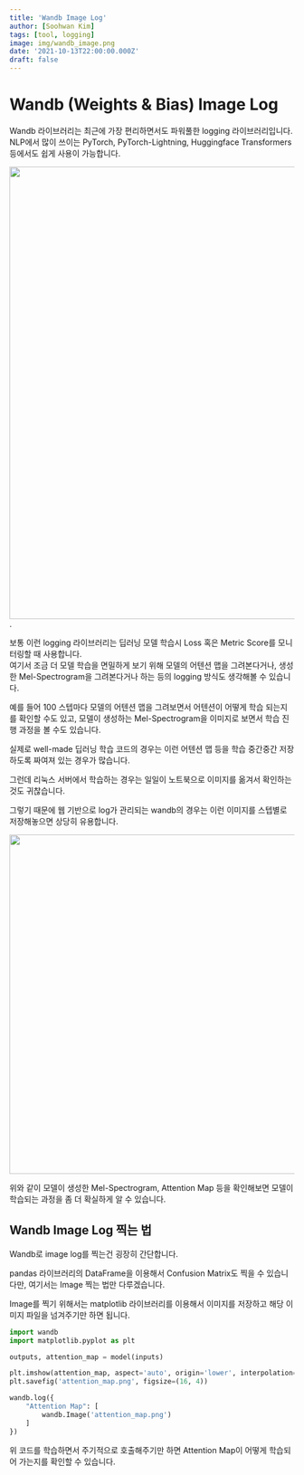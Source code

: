 ```yaml
---
title: 'Wandb Image Log'
author: [Soohwan Kim]
tags: [tool, logging]
image: img/wandb_image.png
date: '2021-10-13T22:00:00.000Z'
draft: false
---
```


# Wandb (Weights & Bias) Image Log
  
Wandb 라이브러리는 최근에 가장 편리하면서도 파워풀한 logging 라이브러리입니다.  
NLP에서 많이 쓰이는 PyTorch, PyTorch-Lightning, Huggingface Transformers 등에서도 쉽게 사용이 가능합니다.  
  
<img src="https://user-images.githubusercontent.com/42150335/137149370-e8de77b9-83a2-46ea-89ca-d444ba258d80.png" width=800>. 
  
보통 이런 logging 라이브러리는 딥러닝 모델 학습시 Loss 혹은 Metric Score를 모니터링할 때 사용합니다.  
여기서 조금 더 모델 학습을 면밀하게 보기 위해 모델의 어텐션 맵을 그려본다거나, 생성한 Mel-Spectrogram을 그려본다거나 하는 등의 logging 방식도 생각해볼 수 있습니다.  
  
예를 들어 100 스텝마다 모델의 어텐션 맵을 그려보면서 어텐션이 어떻게 학습 되는지를 확인할 수도 있고, 모델이 생성하는 Mel-Spectrogram을 이미지로 보면서 학습 진행 과정을 볼 수도 있습니다.  
  
실제로 well-made 딥러닝 학습 코드의 경우는 이런 어텐션 맵 등을 학습 중간중간 저장하도록 짜여져 있는 경우가 많습니다.  
  
그런데 리눅스 서버에서 학습하는 경우는 일일이 노트북으로 이미지를 옮겨서 확인하는 것도 귀찮습니다.  
  
그렇기 때문에 웹 기반으로 log가 관리되는 wandb의 경우는 이런 이미지를 스텝별로 저장해놓으면 상당히 유용합니다.  
  
<img src="https://user-images.githubusercontent.com/42150335/137151370-5df2fd57-76f3-4351-9166-d98307810b33.png" width="600">
  
위와 같이 모델이 생성한 Mel-Spectrogram, Attention Map 등을 확인해보면 모델이 학습되는 과정을 좀 더 확실하게 알 수 있습니다.  
  
## Wandb Image Log 찍는 법
  
Wandb로 image log를 찍는건 굉장히 간단합니다.  
  
pandas 라이브러리의 DataFrame을 이용해서 Confusion Matrix도 찍을 수 있습니다만, 여기서는 Image 찍는 법만 다루겠습니다.  
  
Image를 찍기 위해서는 matplotlib 라이브러리를 이용해서 이미지를 저장하고 해당 이미지 파일을 넘겨주기만 하면 됩니다.  
  
```python
import wandb
import matplotlib.pyplot as plt

outputs, attention_map = model(inputs)

plt.imshow(attention_map, aspect='auto', origin='lower', interpolation='none')
plt.savefig('attention_map.png', figsize=(16, 4))

wandb.log({
    "Attention Map": [
        wandb.Image('attention_map.png')
    ]
})
```
   
위 코드를 학습하면서 주기적으로 호출해주기만 하면 Attention Map이 어떻게 학습되어 가는지를 확인할 수 있습니다. 
  


